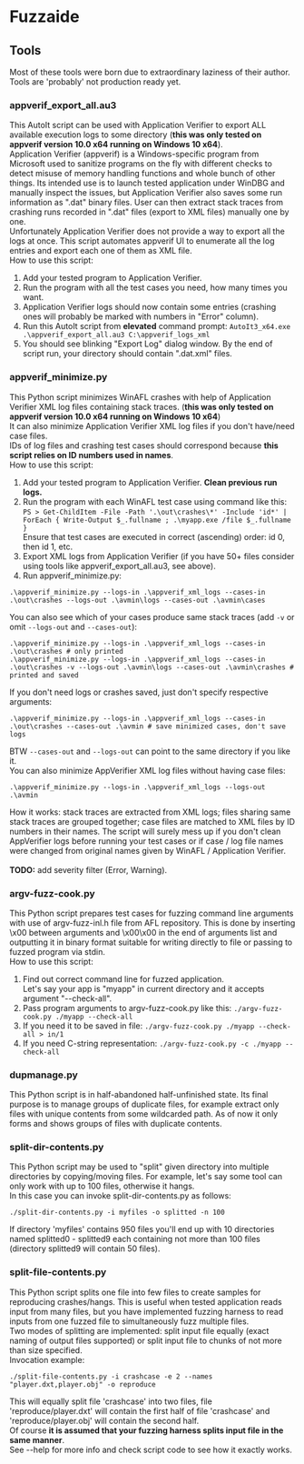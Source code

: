 # Fuzzaide
## Tools
Most of these tools were born due to extraordinary laziness of their author. Tools are 'probably' not production ready yet.
### appverif_export_all.au3
This AutoIt script can be used with Application Verifier to export ALL available execution logs to some directory (**this was only tested on appverif version 10.0 x64 running on Windows 10 x64**).<br>
Application Verifier (appverif) is a Windows-specific program from Microsoft used to sanitize programs on the fly with different checks to detect misuse of memory handling functions and whole bunch of other things. Its intended use is to launch tested application under WinDBG and manually inspect the issues, but Application Verifier also saves some run information as ".dat" binary files. User can then extract stack traces from crashing runs recorded in ".dat" files (export to XML files) manually one by one.<br>
Unfortunately Application Verifier does not provide a way to export all the logs at once. This script automates appverif UI to enumerate all the log entries and export each one of them as XML file.<br>
How to use this script:
1. Add your tested program to Application Verifier.
2. Run the program with all the test cases you need, how many times you want.
3. Application Verifier logs should now contain some entries (crashing ones will probably be marked with numbers in "Error" column).
4. Run this AutoIt script from **elevated** command prompt: `AutoIt3_x64.exe .\appverif_export_all.au3 C:\appverif_logs_xml`
5. You should see blinking "Export Log" dialog window. By the end of script run, your directory should contain ".dat.xml" files.
### appverif_minimize.py
This Python script minimizes WinAFL crashes with help of Application Verifier XML log files containing stack traces. (**this was only tested on appverif version 10.0 x64 running on Windows 10 x64**)<br>
It can also minimize Application Verifier XML log files if you don't have/need case files.<br>
IDs of log files and crashing test cases should correspond because **this script relies on ID numbers used in names**.<br>
How to use this script:
1. Add your tested program to Application Verifier. **Clean previous run logs.**
2. Run the program with each WinAFL test case using command like this: <br>
`PS > Get-ChildItem -File -Path '.\out\crashes\*' -Include 'id*' | ForEach { Write-Output $_.fullname ; .\myapp.exe /file $_.fullname }` <br>
Ensure that test cases are executed in correct (ascending) order: id 0, then id 1, etc.
3. Export XML logs from Application Verifier (if you have 50+ files consider using tools like appverif_export_all.au3, see above).
4. Run appverif_minimize.py:
```
.\appverif_minimize.py --logs-in .\appverif_xml_logs --cases-in .\out\crashes --logs-out .\avmin\logs --cases-out .\avmin\cases
```
You can also see which of your cases produce same stack traces (add `-v` or omit `--logs-out` and `--cases-out`):
```
.\appverif_minimize.py --logs-in .\appverif_xml_logs --cases-in .\out\crashes # only printed
.\appverif_minimize.py --logs-in .\appverif_xml_logs --cases-in .\out\crashes -v --logs-out .\avmin\logs --cases-out .\avmin\crashes # printed and saved
```
If you don't need logs or crashes saved, just don't specify respective arguments:
```
.\appverif_minimize.py --logs-in .\appverif_xml_logs --cases-in .\out\crashes --cases-out .\avmin # save minimized cases, don't save logs
```
BTW `--cases-out` and `--logs-out` can point to the same directory if you like it.<br>
You can also minimize AppVerifier XML log files without having case files:
```
.\appverif_minimize.py --logs-in .\appverif_xml_logs --logs-out .\avmin
```
How it works: stack traces are extracted from XML logs; files sharing same stack traces are grouped together; case files are matched to XML files by ID numbers in their names. The script will surely mess up if you don't clean AppVerifier logs before running your test cases or if case / log file names were changed from original names given by WinAFL / Application Verifier.<br><br>
**TODO:** add severity filter (Error, Warning).
### argv-fuzz-cook.py
This Python script prepares test cases for fuzzing command line arguments with use of argv-fuzz-inl.h file from AFL repository. This is done by inserting \x00 between arguments and \x00\x00 in the end of arguments list and outputting it in binary format suitable for writing directly to file or passing to fuzzed program via stdin.<br>
How to use this script:
1. Find out correct command line for fuzzed application.<br>Let's say your app is "myapp" in current directory and it accepts argument "--check-all".
2. Pass program arguments to argv-fuzz-cook.py like this: `./argv-fuzz-cook.py ./myapp --check-all`
3. If you need it to be saved in file:  `./argv-fuzz-cook.py ./myapp --check-all > in/1`
4. If you need C-string representation: `./argv-fuzz-cook.py -c ./myapp --check-all`
### dupmanage.py
This Python script is in half-abandoned half-unfinished state. Its final purpose is to manage groups of duplicate files, for example extract only files with unique contents from some wildcarded path. As of now it only forms and shows groups of files with duplicate contents.
### split-dir-contents.py
This Python script may be used to "split" given directory into multiple directories by copying/moving files. For example, let's say some tool can only work with up to 100 files, otherwise it hangs.<br>
In this case you can invoke split-dir-contents.py as follows:<br>
```
./split-dir-contents.py -i myfiles -o splitted -n 100
```
If directory 'myfiles' contains 950 files you'll end up with 10 directories named splitted0 - splitted9 each containing not more than 100 files (directory splitted9 will contain 50 files).<br>
### split-file-contents.py
This Python script splits one file into few files to create samples for reproducing crashes/hangs. This is useful when tested application reads input from many files, but you have implemented fuzzing harness to read inputs from one fuzzed file to simultaneously fuzz multiple files.<br>
Two modes of splitting are implemented: split input file equally (exact naming of output files supported) or split input file to chunks of not more than size specified.<br>
Invocation example:
```
./split-file-contents.py -i crashcase -e 2 --names "player.dxt,player.obj" -o reproduce
```
This will equally split file 'crashcase' into two files, file 'reproduce/player.dxt' will contain the first half of file 'crashcase' and 'reproduce/player.obj' will contain the second half.<br>
Of course **it is assumed that your fuzzing harness splits input file in the same manner**.<br>
See --help for more info and check script code to see how it exactly works.
